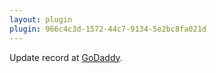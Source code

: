 ```yaml
---
layout: plugin
plugin: 966c4c3d-1572-44c7-9134-5e2bc8fa021d
---
```

Update record at [GoDaddy](https://www.godaddy.com/).